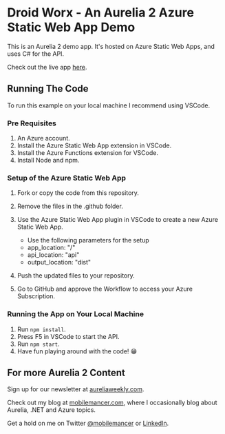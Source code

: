 # Droid Worx - An Aurelia 2 Azure Static Web App Demo

This is an Aurelia 2 demo app. It's hosted on Azure Static Web Apps, and uses C# for the API.

Check out the live app [here](https://www.droidworx.dev/).

## Running The Code

To run this example on your local machine I recommend using VSCode.

### Pre Requisites

1. An Azure account.
2. Install the Azure Static Web App extension in VSCode.
3. Install the Azure Functions extension for VSCode.
4. Install Node and npm.

### Setup of the Azure Static Web App

1. Fork or copy the code from this repository.
2. Remove the files in the .github folder.
3. Use the Azure Static Web App plugin in VSCode to create a new Azure Static Web App.

   - Use the following parameters for the setup
   - app_location: "/"
   - api_location: "api"
   - output_location: "dist"

4. Push the updated files to your repository.
5. Go to GitHub and approve the Workflow to access your Azure Subscription.

### Running the App on Your Local Machine

1. Run `npm install`.
2. Press F5 in VSCode to start the API.
3. Run `npm start`.
4. Have fun playing around with the code! 😁

## For more Aurelia 2 Content

Sign up for our newsletter at [aureliaweekly.com](https://www.aureliaweekly.com/).

Check out my blog at [mobilemancer.com](https://mobilemancer.com), where I occasionally blog about Aurelia, .NET and Azure topics.

Get a hold on me on Twitter [@mobilemancer](https://twitter.com/mobilemancer) or [LinkedIn](https://www.linkedin.com/in/awanqvist/).

